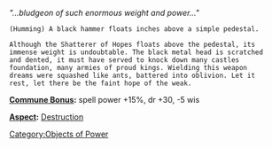 *"...bludgeon of such enormous weight and power..."*

`(Humming) A black hammer floats inches above a simple pedestal.`

`Although the Shatterer of Hopes floats above the pedestal, its`  
`immense weight is undoubtable. The black metal head is scratched`  
`and dented, it must have served to knock down many castles`  
`foundation, many armies of proud kings. Wielding this weapon`  
`dreams were squashed like ants, battered into oblivion. Let it`  
`rest, let there be the faint hope of the weak.`

**[Commune Bonus](Commune.md "wikilink"):** spell power +15%, dr +30, -5
wis

**[Aspect](:Category:Aspects.md "wikilink"):** [
Destruction](Aspect_-_Destruction.md "wikilink")

[Category:Objects of Power](Category:Objects_of_Power "wikilink")
